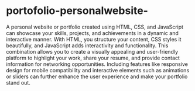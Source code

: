 # portofolio-personalwebsite- 
A personal website or portfolio created using HTML, CSS, and JavaScript can showcase your skills, projects, and achievements in a dynamic and interactive manner. With HTML, you structure your content, CSS styles it beautifully, and JavaScript adds interactivity and functionality. This combination allows you to create a visually appealing and user-friendly platform to highlight your work, share your resume, and provide contact information for networking opportunities. Including features like responsive design for mobile compatibility and interactive elements such as animations or sliders can further enhance the user experience and make your portfolio stand out.
